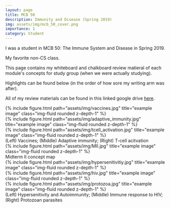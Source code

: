 ```yaml
---
layout: page
title: MCB 50
description: Immunity and Disease (Spring 2019)
img: assets/img/mcb_50_cover.png
importance: 1
category: Student
---
```


I was a student in MCB 50: The Immune System and Disease in Spring 2019. 

My favorite non-CS class.

This page contains my whiteboard and chalkboard review matieral of each module's concepts for study group (when we were actually studying).

 Highlights can be found below (in the order of how sore my writing arm was after).
 
 All of my review materials can be found in this linked google drive <a href="https://getbootstrap.com/docs/4.4/layout/grid/">here</a>.


<div class="row">
    <div class="col-sm mt-3 mt-md-0">
        {% include figure.html path="assets/img/vaccines.jpg" title="example image" class="img-fluid rounded z-depth-1" %}
    </div>
    <div class="col-sm mt-3 mt-md-0">
        {% include figure.html path="assets/img/adaptive_immunity.jpg" title="example image" class="img-fluid rounded z-depth-1" %}
    </div>
    <div class="col-sm mt-3 mt-md-0">
        {% include figure.html path="assets/img/tcell_activation.jpg" title="example image" class="img-fluid rounded z-depth-1" %}
    </div>
</div>
<div class="caption">
    (Left) Vaccines; (Middle) Adaptive immunity; (Right) T-cell acitvation 
</div>



<div class="row">
    <div class="col-sm mt-3 mt-md-0">
        {% include figure.html path="assets/img/MII.jpg" title="example image" class="img-fluid rounded z-depth-1" %}
    </div>
</div>
<div class="caption">
    Midterm II concept map
</div>




<div class="row">
    <div class="col-sm mt-3 mt-md-0">
        {% include figure.html path="assets/img/hypersenitivitiy.jpg" title="example image" class="img-fluid rounded z-depth-1" %}
    </div>
    <div class="col-sm mt-3 mt-md-0">
        {% include figure.html path="assets/img/hiv.jpg" title="example image" class="img-fluid rounded z-depth-1" %}
    </div>
    <div class="col-sm mt-3 mt-md-0">
        {% include figure.html path="assets/img/protozoa.jpg" title="example image" class="img-fluid rounded z-depth-1" %}
    </div>
</div>
<div class="caption">
    (Left) Hypersenitivity and Autoimmunity; (Middle) Immune response to HIV; (Right) Protozoan parasites
</div>
